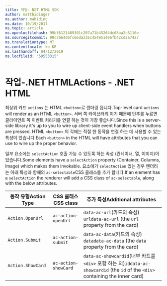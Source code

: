 ```yaml
---
title: 작업-.NET HTML SDK
author: matthidinger
ms.author: mahiding
ms.date: 10/19/2017
ms.topic: article
ms.openlocfilehash: 99bf6121489391c207a71b45264dc68aa2c6116e
ms.sourcegitcommit: 99c7b64d6fc66da336c454951406fb42cd2a7427
ms.translationtype: MT
ms.contentlocale: ko-KR
ms.lasthandoff: 04/12/2019
ms.locfileid: "59553315"
---
```

# <a name="actions---net-html"></a><span data-ttu-id="5b8f9-102">작업-.NET HTML</span><span class="sxs-lookup"><span data-stu-id="5b8f9-102">Actions - .NET HTML</span></span>

<span data-ttu-id="5b8f9-103">최상위 카드 `actions` 는 HTML `<button>`로 렌더링 됩니다.</span><span class="sxs-lookup"><span data-stu-id="5b8f9-103">Top-level card `actions` will render as an HTML `<button>`.</span></span> <span data-ttu-id="5b8f9-104">서버 쪽 라이브러리 이기 때문에 단추를 누르면 클라이언트 쪽 이벤트 처리기를 연결 하는 것이 가장 좋습니다.</span><span class="sxs-lookup"><span data-stu-id="5b8f9-104">Since this is a server-side library it's up to you to wire up client-side event handlers when buttons are pressed.</span></span> <span data-ttu-id="5b8f9-105">HTML `<button>` 의 각에는 적절 한 동작을 연결 하는 데 사용할 수 있는 특성이 있습니다.</span><span class="sxs-lookup"><span data-stu-id="5b8f9-105">Each `<button>` in the HTML will have attributes that you can use to wire up the proper behavior.</span></span>

<span data-ttu-id="5b8f9-106">일부 요소에는 `selectAction` 호출 가능 수 있도록 하는 속성 (컨테이너, 열, 이미지)이 있습니다.</span><span class="sxs-lookup"><span data-stu-id="5b8f9-106">Some elements have a `selectAction` property (Container, Columns, Image) which makes them invokable.</span></span> <span data-ttu-id="5b8f9-107">요소에가 `selectAction` 있는 경우 렌더러는 아래 특성과 함께의 `ac-selectable`CSS 클래스를 추가 합니다.</span><span class="sxs-lookup"><span data-stu-id="5b8f9-107">If an element has a `selectAction` the renderer will add a CSS class of `ac-selectable`, along with the below attributes.</span></span>

<span data-ttu-id="5b8f9-108">동작 유형</span><span class="sxs-lookup"><span data-stu-id="5b8f9-108">Action Type</span></span> | <span data-ttu-id="5b8f9-109">CSS 클래스</span><span class="sxs-lookup"><span data-stu-id="5b8f9-109">CSS class</span></span> | <span data-ttu-id="5b8f9-110">추가 특성</span><span class="sxs-lookup"><span data-stu-id="5b8f9-110">Additional attributes</span></span>
---|---|---
`Action.OpenUrl` | `ac-action-openUrl` | <span data-ttu-id="5b8f9-111">`data-ac-url`(카드의 속성) `url`</span><span class="sxs-lookup"><span data-stu-id="5b8f9-111">`data-ac-url` (the `url` property from the card)</span></span>
`Action.Submit` | `ac-action-submit` | <span data-ttu-id="5b8f9-112">`data-ac-data`(카드의 속성) `data`</span><span class="sxs-lookup"><span data-stu-id="5b8f9-112">`data-ac-data` (the `data` property from the card)</span></span>
`Action.ShowCard` | `ac-action-showCard` | <span data-ttu-id="5b8f9-113">`data-ac-showcardid`(내부 카드를 `<div>` 포함 하는 의)`id`</span><span class="sxs-lookup"><span data-stu-id="5b8f9-113">`data-ac-showcardid` (the `id` of the `<div>` containing the inner card)</span></span>